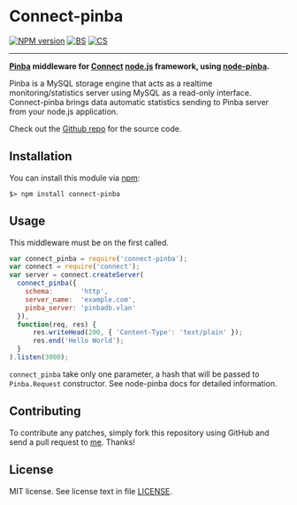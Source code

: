 Connect-pinba
=============

[![NPM version][NPMVI]][NPMVURL] [![BS][BSI]][BSURL] [![CS][CSI]][CSURL]

[NPMVI]: https://badge.fury.io/js/connect-pinba.png
[NPMVURL]: http://badge.fury.io/js/connect-pinba
[BSI]: https://secure.travis-ci.org/Sannis/connect-pinba.png?branch=master
[BSURL]: http://travis-ci.org/Sannis/connect-pinba
[CSI]: https://coveralls.io/repos/Sannis/connect-pinba/badge.png
[CSURL]: https://coveralls.io/r/Sannis/connect-pinba

-----

**[Pinba] middleware for [Connect] [node.js] framework, using [node-pinba].**

Pinba is a MySQL storage engine that acts as a realtime monitoring/statistics server
using MySQL as a read-only interface.
Connect-pinba brings data automatic statistics sending to Pinba server from your node.js application.

Check out the [Github repo] for the source code.

[Pinba]: http://pinba.org/
[Connect]: https://github.com/senchalabs/connect
[node.js]: http://nodejs.org/
[node-pinba]: https://github.com/Sannis/node-pinba

[Github repo]: https://github.com/Sannis/connect-pinba


Installation
------------

You can install this module via [npm]:

    $> npm install connect-pinba

[npm]: https://github.com/isaacs/npm


Usage
-----

This middleware must be on the first called.

```js
var connect_pinba = require('connect-pinba');
var connect = require('connect');
var server = connect.createServer(
  connect_pinba({
    schema:       'http',
    server_name:  'example.com',
    pinba_server: 'pinbadb.vlan'
  }),
  function(req, res) {
      res.writeHead(200, { 'Content-Type': 'text/plain' });
      res.end('Hello World');
  }
).listen(3000);
```

`connect_pinba` take only one parameter, a hash that will be passed to `Pinba.Request` constructor.
See node-pinba docs for detailed information.


Contributing
------------

To contribute any patches, simply fork this repository using GitHub
and send a pull request to [me](https://github.com/Sannis). Thanks!


License
-------

MIT license. See license text in file [LICENSE](https://github.com/Sannis/connect-pinba/blob/master/LICENSE).
